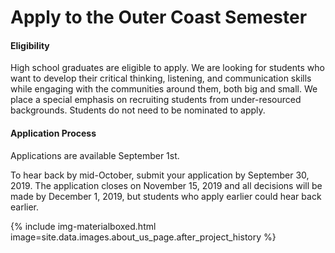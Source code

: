 # Apply to the Outer Coast Semester

#### Eligibility

High school graduates are eligible to apply. We are looking for students who want to develop their critical thinking, listening, and communication skills while engaging with the communities around them, both big and small. We place a special emphasis on recruiting students from under-resourced backgrounds. Students do not need to be nominated to apply.

#### Application Process

Applications are available September 1st.

To hear back by mid-October, submit your application by September 30, 2019. The application closes on November 15, 2019 and all decisions will be made by December 1, 2019, but students who apply earlier could hear back earlier.


<!-- This inserts the image -->
<div class="center">
  {% include img-materialboxed.html image=site.data.images.about_us_page.after_project_history %}
</div>
